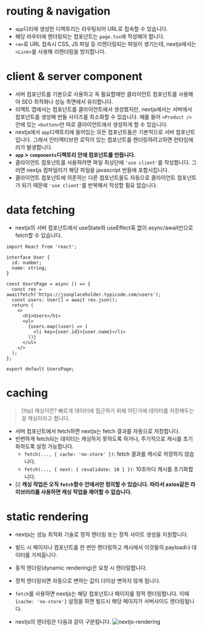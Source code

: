 # routing & navigation
- `app`디리에 생성한 디렉토리는 라우팅되어 URL로 접속할 수 있습니다.
- 해당 라우터에 렌더링되는 컴포넌트는 `page.tsx`에 작성해야 합니다.
- `<a>`로 URL 접속시 CSS, JS 파일 등 리렌더링되는 파일이 생기는데, nextjs에서는 `<Link>`를 사용해 리렌더링을 방지합니다.
# client & server component
- 서버 컴포넌트를 기본으로 사용하고 꼭 필요할때만 클라이언트 컴포넌트를 사용해야 SEO 최적화나 성능 측면에서 유리합니다.
- 리액트 앱에서는 컴포넌트를 클라이언트에서 생성했지만, nextjs에서는 서버에서 컴포넌트를 생성해 번들 사이즈를 최소화할 수 있습니다.
  예를 들어 `<Product />` 안에 있는 `<button>`만 따로 클라이언트에서 생성하게 할 수 있습니다.
- nextjs에서 `app`디렉토리에 들어있는 모든 컴포넌트들은 기본적으로 서버 컴포넌트입니다.  그래서 인터랙티브한 로직이 있는 컴포넌트를 렌더링하려고하면 런타임에러가 발생합니다.
- **`app` > `components`디렉토리 안에 컴포넌트를 만듭니다.**
- 클라이언트 컴포넌트를 사용하려면 파일 최상단에 `'use client'`를 작성합니다. 그러면 nextjs 컴파일러가 해당 파일을 javascript 번들에 포함시킵니다.
- 클라이언트 컴포넌트에 의존하는 다른 컴포넌트들도 자동으로 클라이언트 컴포넌트가 되기 때문에 `'use client'`를 반복해서 작성할 필요 없습니다.
# data fetching
- nextjs의 서버 컴포넌트에서 useState와 useEffect훅 없이 async/await만으로 fetch할 수 있습니다.
```tsx
import React from 'react';

interface User {
  id: number;
  name: string;
}

const UsersPage = async () => {
  const res = awaitfetch('https://jsonplaceholder.typicode.com/users');
  const users: User[] = await res.json();
  return (
    <>
      <h1>Users</h1>
      <ul>
        {users.map((user) => (
          <li key={user.id}>{user.name}</li>
        ))}
      </ul>
    </>
  );
};
  
export default UsersPage;
```
# caching
> [!tip] 캐싱이란?
> 빠르게 데이터에 접근하기 위해 어딘가에 데이터를 저장해두는 걸 캐싱이라고 합니다.
- 서버 컴포넌트에서 fetch하면 nextjs는 fetch 결과를 자동으로 저장합니다. 
- 빈번하게 fetch되는 데이터는 캐싱하지 못하도록 하거나, 주기적으로 캐시를 초기화하도록 설정 가능합니다.
	- `fetch(..., { cache: 'no-store' })`: fetch 결과를 캐시로 저장하지 않습니다.
	- `fetch(..., { next: { revalidate: 10 } })`: 10초마다 캐시를 초기화합니다.
- [i] **캐싱 작업은 오직 `fetch`함수 안에서만 정의할 수 있습니다. 따라서 axios같은 라이브러리를 사용하면 캐싱 작업을 제어할 수 없습니다.**
# static rendering
- nextjs는 성능 최적화 기술로 정적 렌더링 또는 정적 사이트 생성을 지원합니다.
- 빌드 시 페이지나 컴포넌트를 한 번만 렌더링하고 캐시에서 이것들의 payload나 데이터를 가져옵니다.
- 동적 렌더링(dynamic rendering)은 요청 시 렌더링합니다.
- 정적 렌더링되면 자동으로 변하는 값이 더이상 변하지 않게 됩니다.
- `fetch`를 사용하면 nextjs는 해당 컴포넌트나 페이지를 정적 렌더링합니다.  이때 `{cache: 'no-store'}` 설정을 하면 빌드시 해당 페이지가 서버사이드 렌더링됩니다.

- nextjs의 렌더링은 다음과 같이 구분됩니다.
![nextjs-rendering](nextjs-rendering.png)
